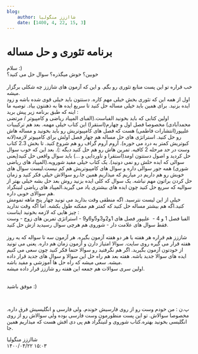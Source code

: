 ```yaml
---
blog:
    author: شااززز منگولیا
    date: [1400, 4, 22, 15, 3]
---
```

# برنامه تئوری و حل مساله

<div class="cnt">
سلام :)<br/>خوبین؟ خوش میگذره؟ سوال حل می کنید؟<br/><br/>خب قراره تو این پست منابع تئوری رو بگم. و این که آزمون های شاززز چه شکلی برگزار میشه.<br/>اول از همه این که تئوری بخش خیلی مهم کاره. دستتون باید خیلی قوی شده باشه و زود ایده بزنید. برای همین باید خیلی مساله حل کنید تا سریع ایده ها به ذهنتون بیاد. توصیه ما اینه که طبق برنامه زیر پیش برید :<br/>اولین کتابی که باید بخونید الفباست.(الفبای المپیاد ریاضی و کامپیوتر / مرتضی محمدآبادی) مخصوصا فصل اول و چهارم(استقرا) این کتاب خیلی مهمه. بعد هم ترکیبیات علیپور(انتشارات فاطمی) هست که فصل های کامپیوتریش رو باید بخونید و مساله هاش رو حل کنید. استراتژی های حل مساله هم چهار فصل اولش برای کامپیوتر لازمه(لانه کبوتریش کمتر به درد می خوره). آروم آروم گراف رو هم شروع کنید. تا بخش 2.3 کتاب وست در حد مرحله 2 کافیه. تمرین هاش رو هم حل کنید دیگه :). بعد این که خوب سوال حل کردید و اصول دستتون اومد(استقرا و ناوردایی و ...) باید سوال واقعی حل کنید(یعنی سوالی که ایده حلش رو نمی دونید). یک کتاب خیلی مفید شورویه.(المپیاد های ریاضی شوری) همه جور سوالی داره و سوال های کامپیوتریش هم کم نیست.لیست سوال های خوبش رو هم داریم در میاریم که میذاریم همین جا.رو سوالاش خیلی فکر کنید و زمان حل کردن براتون مهم نباشه. یک سوال که کلی ایده بزنید روش بعد حل بشه خیلی بهتر از سوالیه که سریع حل کنید چون ایده های بیشتری یاد می گیرید.المپیاد های ریاضی لنینگراد هم سوالای خوبی داره.<br/>خیلی از این لیست نترسید. اگه منطقی وقت بذارید می تونید چهار پنج ماهه تمومش کنید.اگه هم بیشتر مساله حل کنید که کمتر هم ممکنه طول بکشه. اما اگه وقت ندارید چیز هایی که لازمه بخونید ایناست :<br/>الفبا فصل 1 و 4 -  علیپور فصل های 1و2و3و5و6و9 - استراتژی تمرین های زوج - وست فقط سوال های علامت دار - شوروی هم هرچی سوال رسیدید ازش حل کنید.<br/><br/>شاززز هم قراره هر هفته یا هر دو هفته آزمون بگیره. هر آزمون سه تا سواله که یه روز هفته قرار می گیره روی سایت. سوالا امتیاز دارن و آزمون زمان هم داره. یعنی می تونید از خودتون آزمون بگیرید. اگر هم نگرفتید رو سوالا حتما فکر کنید چون سعی می کنیم ایده های سوالا جدید باشه. هفته بعد هم راه حل این سوالا و سوال های جدید قرار داده میشه. سعی میشه که راه حل ها آموزشی و مفید باشه.<br/>اولین سری سوالات هم جمعه این هفته رو شاززز قرار داده میشه.<br/><br/><p>موفق باشید :)</p>
<p><br/></p>
<p>پ.ن : من خودم وست رو از روی فارسیش خوندم. ولی فارسی و انگلیسیش فرق داره. مخصوصا سوالاش. تو این پست منظورمون وست فارسی بوده ولی سوالاش رو از روی انگلیسی بخونید بهتره.کتاب شوروی و لنینگراد هم پی دی افش هست که میذاریم همین جا.</p>
<p></p>
</div>

<div class="blog-info">
    <div class="blog-author">شااززز منگولیا</div>
    <div class="blog-date">۱۴۰۰/۰۴/۲۲ ۱۵:۰۳</div>
</div>

